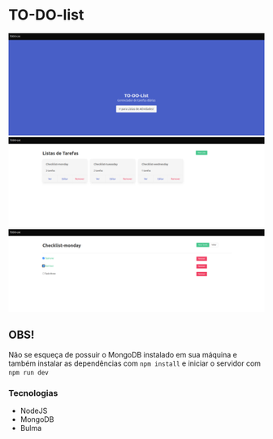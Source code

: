 # TO-DO-list

![alt text](img/readme-img.png)
![alt text](img/readme-img1.png)
![alt text](img/readme-img2.png)

## OBS!

Não se esqueça de possuir o MongoDB instalado em sua máquina e também instalar as dependências com `npm install` 
e iniciar o servidor com `npm run dev`

### Tecnologias

* NodeJS
* MongoDB
* Bulma

